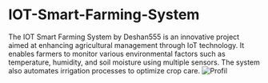 # IOT-Smart-Farming-System
The IOT Smart Farming System by Deshan555 is an innovative project aimed at enhancing agricultural management through IoT technology. It enables farmers to monitor various environmental factors such as temperature, humidity, and soil moisture using multiple sensors. The system also automates irrigation processes to optimize crop care.
![Profil]([https://github.com/username/repository-name/blob/main/images/logo.png](https://github.com/MhmdRifai/IOT-Smart-Farming-System/blob/main/Cuplikan%20layar%202024-09-26%20152222.png))
